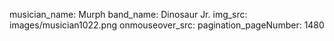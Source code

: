 musician_name: Murph
band_name: Dinosaur Jr.
img_src: images/musician1022.png
onmouseover_src: 
pagination_pageNumber: 1480